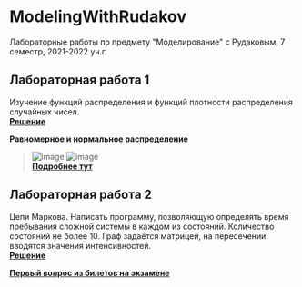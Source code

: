 # ModelingWithRudakov
Лабораторные работы по предмету "Моделирование" с Рудаковым, 7 семестр, 2021-2022 уч.г.

## Лабораторная работа 1
Изучение функций распределения и функций плотности распределения случайных чисел.  
[**Решение**](https://github.com/Bryanskaya/ModelingWithRudakov/tree/main/lab01)  

**Равномерное и нормальное распределение**
> ![image](https://user-images.githubusercontent.com/54107546/136714457-eb8be205-72b6-42f5-8715-c701d502fd3d.png)
> ![image](https://user-images.githubusercontent.com/54107546/136714505-125a1622-afd9-4c70-955c-017fc2545fb6.png)  
[**Подробнее тут**](https://ru.wikipedia.org/wiki/%D0%9D%D0%B5%D0%BF%D1%80%D0%B5%D1%80%D1%8B%D0%B2%D0%BD%D0%BE%D0%B5_%D1%80%D0%B0%D0%B2%D0%BD%D0%BE%D0%BC%D0%B5%D1%80%D0%BD%D0%BE%D0%B5_%D1%80%D0%B0%D1%81%D0%BF%D1%80%D0%B5%D0%B4%D0%B5%D0%BB%D0%B5%D0%BD%D0%B8%D0%B5)

## Лабораторная работа 2
Цепи Маркова. Написать программу, позволяющую определять время пребывания сложной системы в каждом из состояний. Количество состояний не более 10. Граф задаётся матрицей, на пересечении вводятся значения интенсивностей.  
[**Решение**](https://github.com/Bryanskaya/ModelingWithRudakov/tree/main/lab02)

[**Первый вопрос из билетов на экзамене**](https://www.notion.so/26ba5961043c4d3f84ed41da76cd8b5e#66492ccaf0e849d9b7c00fe2c74119c5)
